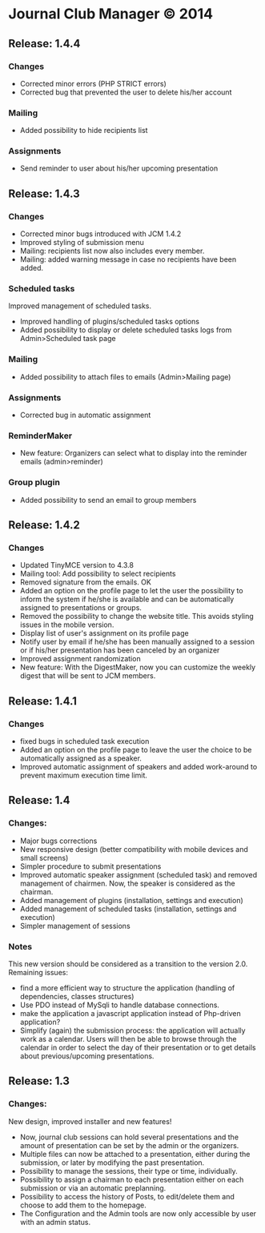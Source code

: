# Journal Club Manager &copy; 2014

## Release: 1.4.4
### Changes
- Corrected minor errors (PHP STRICT errors)
- Corrected bug that prevented the user to delete his/her account

### Mailing
- Added possibility to hide recipients list

### Assignments
- Send reminder to user about his/her upcoming presentation

## Release: 1.4.3
### Changes
- Corrected minor bugs introduced with JCM 1.4.2
- Improved styling of submission menu
- Mailing: recipients list now also includes every member.
- Mailing: added warning message in case no recipients have been added.

### Scheduled tasks
Improved management of scheduled tasks.
- Improved handling of plugins/scheduled tasks options
- Added possibility to display or delete scheduled tasks logs from Admin>Scheduled task page

### Mailing
- Added possibility to attach files to emails (Admin>Mailing page)

### Assignments
- Corrected bug in automatic assignment

### ReminderMaker
- New feature: Organizers can select what to display into the reminder emails (admin>reminder)

### Group plugin
- Added possibility to send an email to group members

## Release: 1.4.2
### Changes
- Updated TinyMCE version to 4.3.8
- Mailing tool: Add possibility to select recipients
- Removed signature from the emails. OK
- Added an option on the profile page to let the user the possibility to inform the system if he/she is available
 and can be automatically assigned to presentations or groups.
- Removed the possibility to change the website title. This avoids styling issues in the mobile version.
- Display list of user's assignment on its profile page
- Notify user by email if he/she has been manually assigned to a session or if his/her presentation has been canceled
 by an organizer
- Improved assignment randomization
- New feature: With the DigestMaker, now you can customize the weekly digest that will be sent to JCM members.

## Release: 1.4.1
### Changes
- fixed bugs in scheduled task execution
- Added an option on the profile page to leave the user the choice to be automatically assigned as a speaker.
- Improved automatic assignment of speakers and added work-around to prevent maximum execution time limit.

## Release: 1.4
### Changes:
- Major bugs corrections
- New responsive design (better compatibility with mobile devices and small screens)
- Simpler procedure to submit presentations
- Improved automatic speaker assignment (scheduled task) and removed management of chairmen. Now, the speaker is considered as the chairman.
- Added management of plugins (installation, settings and execution)
- Added management of scheduled tasks (installation, settings and execution)
- Simpler management of sessions

### Notes
This new version should be considered as a transition to the version 2.0.
Remaining issues:
- find a more efficient way to structure the application (handling of dependencies, classes structures)
- Use PDO instead of MySqli to handle database connections.
- make the application a javascript application instead of Php-driven application?
- Simplify (again) the submission process: the application will actually work as a calendar. Users will then be able to browse through the calendar in order to select the day of their
presentation or to get details about previous/upcoming presentations.

## Release: 1.3
### Changes:
New design, improved installer and new features!
- Now, journal club sessions can hold several presentations and the amount of presentation can be set by the admin or the organizers.
- Multiple files can now be attached to a presentation, either during the submission, or later by modifying the past presentation.
- Possibility to manage the sessions, their type or time, individually.
- Possibility to assign a chairman to each presentation either on each submission or via an automatic preplanning.
- Possibility to access the history of Posts, to edit/delete them and choose to add them to the homepage.
- The Configuration and the Admin tools are now only accessible by user with an admin status.
